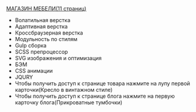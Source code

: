 [МАГАЗИН МЕБЕЛИ(11 страниц)](https://vetosy.github.io/Comfort/)
- Волатильная верстка
- Адаптивная верстка 
- Кроссбраузерная верстка
- Модульность по стилям
- Gulp сборка
- SCSS препроцессор
- SVG изображения и оптимизация
- БЭМ
- CSS анимации
- JQURY
- Чтобы получить доступ к странице товара нажмите на лупу первой карточки(Кресло в винтажном стиле)
- Чтобы получить доступ к странице блога нажмите на первую карточку блога(Прикроватные тумбочки)
